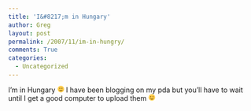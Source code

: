 ```yaml
---
title: 'I&#8217;m in Hungary'
author: Greg
layout: post
permalink: /2007/11/im-in-hungry/
comments: True
categories:
  - Uncategorized
---
```

I&#8217;m in Hungary <img src="/wp-content/smilies/simple-smile.png" alt=":)" class="wp-smiley" style="height: 1em; max-height: 1em;" /> I have been blogging on my pda but you&#8217;ll have to wait until I get a good computer to upload them <img src="/wp-content/smilies/simple-smile.png" alt=":)" class="wp-smiley" style="height: 1em; max-height: 1em;" />